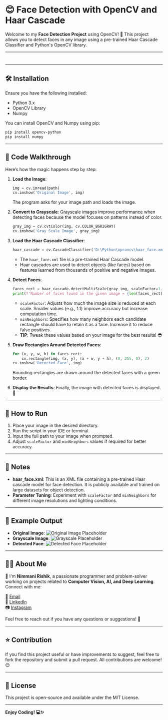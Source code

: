 # 😊 Face Detection with OpenCV and Haar Cascade

Welcome to my **Face Detection Project** using OpenCV! 🎉 This project allows you to detect faces in any image using a pre-trained Haar Cascade Classifier and Python's OpenCV library.

---

#

---

## 🛠️ Installation
Ensure you have the following installed:
- Python 3.x
- OpenCV Library
- Numpy

You can install OpenCV and Numpy using pip:
```bash
pip install opencv-python
pip install numpy
```

---

## 📄 Code Walkthrough
Here’s how the magic happens step by step:

1. **Load the Image**:
   ```python
   img = cv.imread(path)
   cv.imshow('Original Image', img)
   ```
   The program asks for your image path and loads the image.

2. **Convert to Grayscale**:
   Grayscale images improve performance when detecting faces because the model focuses on patterns instead of color.
   ```python
   gray_img = cv.cvtColor(img, cv.COLOR_BGR2GRAY)
   cv.imshow('Gray Scale Image', gray_img)
   ```

3. **Load the Haar Cascade Classifier**:
   ```python
   haar_cascade = cv.CascadeClassifier('D:\Python\opeancv\haar_face.xml')
   ```
   - The `haar_face.xml` file is a pre-trained Haar Cascade model.
   - Haar cascades are used to detect objects (like faces) based on features learned from thousands of positive and negative images.

4. **Detect Faces**:
   ```python
   faces_rect = haar_cascade.detectMultiScale(gray_img, scaleFactor=1.1, minNeighbors=1)
   print(f'Number of faces found in the given image = {len(faces_rect)}')
   ```
   - `scaleFactor`: Adjusts how much the image size is reduced at each scale. Smaller values (e.g., 1.1) improve accuracy but increase computation time.
   - `minNeighbors`: Specifies how many neighbors each candidate rectangle should have to retain it as a face. Increase it to reduce false positives.
   - **TIP**: Tweak these values based on your image for the best results! 😎

5. **Draw Rectangles Around Detected Faces**:
   ```python
   for (x, y, w, h) in faces_rect:
       cv.rectangle(img, (x, y), (x + w, y + h), (0, 255, 0), 2)
   cv.imshow('Detected Face', img)
   ```
   Bounding rectangles are drawn around the detected faces with a green border.

6. **Display the Results**:
   Finally, the image with detected faces is displayed. 🎯

---

## 🎥 How to Run
1. Place your image in the desired directory.
2. Run the script in your IDE or terminal.
3. Input the full path to your image when prompted.
4. Adjust `scaleFactor` and `minNeighbors` values if required for better accuracy.

---

## 📝 Notes
- **haar_face.xml**: This is an XML file containing a pre-trained Haar cascade model for face detection. It is publicly available and trained on large datasets for object detection.
- **Parameter Tuning**: Experiment with `scaleFactor` and `minNeighbors` for different image resolutions and lighting conditions.

---

## 🎨 Example Output
- **Original Image**:
  ![Original Image Placeholder](https://via.placeholder.com/300x200.png?text=Original+Image)
- **Grayscale Image**:
  ![Grayscale Placeholder](https://via.placeholder.com/300x200.png?text=Gray+Image)
- **Detected Face**:
  ![Detected Face Placeholder](https://via.placeholder.com/300x200.png?text=Detected+Face)

---

## 🧑‍💻 About Me
👋 I'm **Nimmani Rishik**, a passionate programmer and problem-solver working on projects related to **Computer Vision, AI, and Deep Learning**. Connect with me:

📧 [Email](mailto:nimmanirishik@gmail.com)  
🔗 [LinkedIn](https://linkedin.com/in/nimmani-rishik-66b632287)  
📷 [Instagram](https://instagram.com/rishik_3142)  

Feel free to reach out if you have any questions or suggestions! 💬

---

## ⭐ Contribution
If you find this project useful or have improvements to suggest, feel free to fork the repository and submit a pull request. All contributions are welcome! 😊

---

## 📜 License
This project is open-source and available under the MIT License.

---
**Enjoy Coding! 💻✨**

